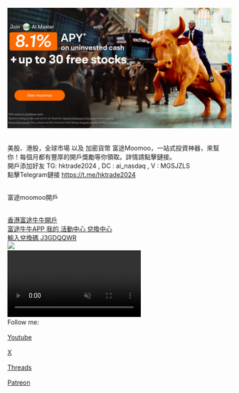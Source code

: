 [<img src="tg1.jpg">](http://j.moomoo.com/00yLZM)
<html>
 <br>
美股、港股，全球市場 以及 加密貨幣 富途Moomoo，一站式投資神器，來幫你！每個月都有豐厚的開戶獎勵等你領取。詳情請點擊鏈接。 
 <br>
開戶添加好友 TG: hktrade2024 , DC : ai_nasdaq  , V : MGSJZLS 
 <br>
點擊Telegram鏈接 <a href='https://t.me/hktrade2024'>https://t.me/hktrade2024</a>
<br>

<br>富途moomoo開戶 <a href='https://j.moomoo.com/00yLZM'> <br>

<br>
香港富途牛牛開戶 
<br>
富途牛牛APP 我的 活動中心 兌換中心 <br>
輸入兌換碼 J3GDQQWR<br></a>
<img src="http://8.138.123.235/curl/month.jpg">
<br>

<video controls="" muted="" loop="" autoplay="">
<source src="http://8.138.123.235/curl/J3GDQQWR.mp4" type="video/mp4">
</video>

<br>
Follow me:<br>
<br> <a href='https://youtube.com/@ai_nasdaq'> Youtube </a> <br>
<br> <a href='https://x.com/hktrade2022'>X </a> <br>
<br> <a href='https://threads.net/@ai_nasdaq'>Threads </a> <br>
<br> <a href='https://patreon.com/hktrade2022'>Patreon </a> <br>


